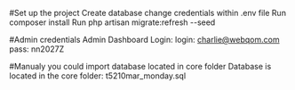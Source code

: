 #Set up the project
Create database
change credentials within .env file
Run composer install
Run php artisan migrate:refresh --seed

#Admin credentials
Admin Dashboard Login:
login: charlie@webqom.com
pass:  nn2027Z

#Manualy you could import database located in core folder
Database is located in the core folder:
t5210mar_monday.sql